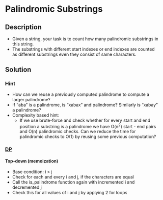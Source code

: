 # Palindromic Substrings

## Description

* Given a string, your task is to count how many palindromic substrings in this string.
* The substrings with different start indexes or end indexes are counted as different substrings even they consist of same characters.

## Solution

### Hint

* How can we reuse a previously computed palindrome to compute a larger palindrome?
* If “aba” is a palindrome, is “xabax” and palindrome? Similarly is “xabay” a palindrome?
* Complexity based hint:
  * If we use brute-force and check whether for every start and end position a substring is a palindrome we have O(n<sup>2</sup>) start - end pairs and O(n) palindromic checks. Can we reduce the time for palindromic checks to O(1) by reusing some previous computation?

### [DP](https://www.geeksforgeeks.org/count-palindrome-sub-strings-string/)

#### Top-down (memoization)

* Base condition: i > j
* Check for each and every i and j, if the characters are equal
* Call the is_palindrome function again with incremented i  and decremented j
* Check this for all values of i and j by applying 2 for loops